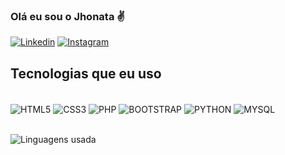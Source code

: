 ### Olá eu sou o Jhonata ✌️

[![Linkedin](https://img.shields.io/badge/LinkedIn-0077B5?style=for-the-badge&logo=linkedin&logoColor=white)](https://www.linkedin.com/feed/)
[![Instagram](https://img.shields.io/badge/Instagram-E4405F?style=for-the-badge&logo=instagram&logoColor=white)](https://www.instagram.com/0jhonataa/)

## Tecnologias que eu uso
<div style="display: inline_block"></br>
    <img align="center" alt="HTML5" src="https://img.shields.io/badge/HTML5-E34F26?style=for-the-badge&logo=html5&logoColor=white"/>
    <img align="center" alt="CSS3" src="https://img.shields.io/badge/CSS3-1572B6?style=for-the-badge&logo=css3&logoColor=white"/>
    <img align="center" alt="PHP" src="https://img.shields.io/badge/PHP-777BB4?style=for-the-badge&logo=php&logoColor=white/">
    <img align="center" alt="BOOTSTRAP" src="https://img.shields.io/badge/Bootstrap-563D7C?style=for-the-badge&logo=bootstrap&logoColor=white/">
    <img align="center" alt="PYTHON" src="https://img.shields.io/badge/Python-14354C?style=for-the-badge&logo=python&logoColor=white/">
    <img align="center" alt="MYSQL" src="https://img.shields.io/badge/MySQL-00000F?style=for-the-badge&logo=mysql&logoColor=white/">
</div>
<br>

![Linguagens usada](https://github-readme-stats.vercel.app/api/top-langs/?username=ojhonata&size_weight=0.5&count_weight=0.5)
